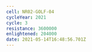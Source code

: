 ```yaml
---
cell: NR02-GOLF-04
cycleYear: 2021
cycle: 3
resistance: 3600000
enlightened: 204000
date: 2021-05-14T16:48:56.701Z
---
```

